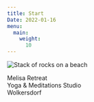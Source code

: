 ```yaml
---
title: Start
Date: 2022-01-16
menu:
  main:
    weight:
      10
---
```


![Stack of rocks on a beach](/images/rocks.jpg)

Melisa Retreat  
Yoga & Meditations Studio  
Wolkersdorf

